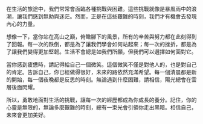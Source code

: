 在生活的旅途中，我們常常會面臨各種挑戰與困難。這些挑戰就像是暴風雨中的浪潮，讓我們感到無助與迷茫。然而，正是在這些艱難的時刻，我們才有機會去發現內心的力量。

想像一下，當你站在高山之巔，俯瞰腳下的風景，所有的辛苦與努力都在此刻得到了回報。每一次的跌倒，都是為了讓我們學會如何站起來；每一次的挫折，都是為了讓我們變得更加堅韌。生活不會總是如我們所願，但我們可以選擇如何面對它。

當你感到疲憊時，請記得給自己一個微笑。這個微笑不僅是對他人的，也是對自己的肯定。告訴自己，你已經做得很好，未來的路依然充滿希望。每一個清晨都是新的開始，每一個夜晚都是反思的時刻。無論遇到什麼困難，請相信，陽光總會在雲層後面閃耀。

所以，勇敢地面對生活的挑戰，讓每一次的經歷都成為你成長的養分。記住，你的心靈是無限的，無論多麼艱難的時刻，總有一束光會引領你走出黑暗。相信自己，未來會更加美好。